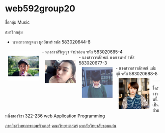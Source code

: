 # web592group20

ชื่อกลุ่ม Music

สมาชิกกลุ่ม<br>
- นางสาวกาญจนา  มูลอินทร์  รหัส 583020644-8<br>
<img src="16681939_1111389515638084_2236810522777218583_n.jpg" height="100" align="left" hspace=10 vspace="5">
- นางสาวสิริญญา  จำปาอ่อน รหัส 583020685-4<br>
<img src="14900464_1219398991436982_7718370832156468504_n.jpg" height="100" align="left" hspace=10 vspace="5">
- นางสาววรลักษณ์  พงคเชนทร์ รหัส 583020677-3<br>
<img src="12246934_939811859435381_2163392622555955596_n.jpg" height="100" align="left" hspace=10 vspace="5">
- นางสาวเสาวลักษณ์  แช่มสุขี รหัส 583020688-8<br>
<img src="16684043_1250781968342111_6185910208601363596_n.jpg" height="100" align="left" hspace=10 vspace="5">

<hr>
โครงงานนี้เป็นส่วนหนึ่งของวิชา 322-236 web Application Programming

[ภาควิชาวิทยาการคอมพิวเตอร์](https://cs.kku.ac.th/)
[คณะวิทยาศาสตร์](http://sc.kku.ac.th)
[มหาลัยวิทยาลัยขอนแก่น](https://www.kku.ac.th/)
